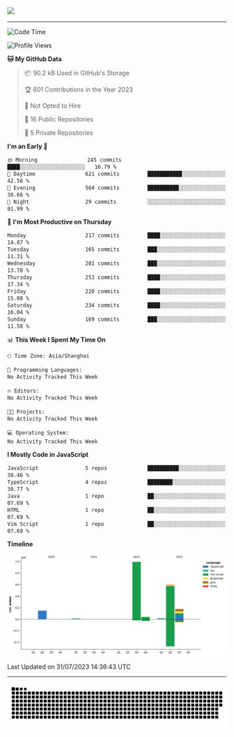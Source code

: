 <picture>
  <source
    srcset="https://github-readme-stats.vercel.app/api?username=kevinxft&show_icons=true&theme=dark"
    media="(prefers-color-scheme: dark)"
  />
  <source
    srcset="https://github-readme-stats.vercel.app/api?username=kevinxft&show_icons=true"
    media="(prefers-color-scheme: light), (prefers-color-scheme: no-preference)"
  />
  <img src="https://github-readme-stats.vercel.app/api?username=kevinxft&show_icons=true" />
</picture>

---

<!--START_SECTION:waka-->
![Code Time](http://img.shields.io/badge/Code%20Time-1%2C123%20hrs%201%20min-blue)

![Profile Views](http://img.shields.io/badge/Profile%20Views-30-blue)

**🐱 My GitHub Data** 

> 📦 90.2 kB Used in GitHub's Storage 
 > 
> 🏆 601 Contributions in the Year 2023
 > 
> 🚫 Not Opted to Hire
 > 
> 📜 16 Public Repositories 
 > 
> 🔑 5 Private Repositories 
 > 
**I'm an Early 🐤** 

```text
🌞 Morning                245 commits         ████░░░░░░░░░░░░░░░░░░░░░   16.79 % 
🌆 Daytime                621 commits         ███████████░░░░░░░░░░░░░░   42.56 % 
🌃 Evening                564 commits         ██████████░░░░░░░░░░░░░░░   38.66 % 
🌙 Night                  29 commits          ░░░░░░░░░░░░░░░░░░░░░░░░░   01.99 % 
```
📅 **I'm Most Productive on Thursday** 

```text
Monday                   217 commits         ████░░░░░░░░░░░░░░░░░░░░░   14.87 % 
Tuesday                  165 commits         ███░░░░░░░░░░░░░░░░░░░░░░   11.31 % 
Wednesday                201 commits         ███░░░░░░░░░░░░░░░░░░░░░░   13.78 % 
Thursday                 253 commits         ████░░░░░░░░░░░░░░░░░░░░░   17.34 % 
Friday                   220 commits         ████░░░░░░░░░░░░░░░░░░░░░   15.08 % 
Saturday                 234 commits         ████░░░░░░░░░░░░░░░░░░░░░   16.04 % 
Sunday                   169 commits         ███░░░░░░░░░░░░░░░░░░░░░░   11.58 % 
```


📊 **This Week I Spent My Time On** 

```text
🕑︎ Time Zone: Asia/Shanghai

💬 Programming Languages: 
No Activity Tracked This Week

🔥 Editors: 
No Activity Tracked This Week

🐱‍💻 Projects: 
No Activity Tracked This Week

💻 Operating System: 
No Activity Tracked This Week
```

**I Mostly Code in JavaScript** 

```text
JavaScript               5 repos             ██████████░░░░░░░░░░░░░░░   38.46 % 
TypeScript               4 repos             ████████░░░░░░░░░░░░░░░░░   30.77 % 
Java                     1 repo              ██░░░░░░░░░░░░░░░░░░░░░░░   07.69 % 
HTML                     1 repo              ██░░░░░░░░░░░░░░░░░░░░░░░   07.69 % 
Vim Script               1 repo              ██░░░░░░░░░░░░░░░░░░░░░░░   07.69 % 
```



**Timeline**

![Lines of Code chart](https://raw.githubusercontent.com/kevinxft/kevinxft/main/assets/bar_graph.png)


 Last Updated on 31/07/2023 14:36:43 UTC
<!--END_SECTION:waka-->

---

<picture>
  <source media="(prefers-color-scheme: dark)" srcset="https://raw.githubusercontent.com/lxfriday/lxfriday/output/github-contribution-grid-snake-dark.svg">
  <source media="(prefers-color-scheme: light)" srcset="https://raw.githubusercontent.com/lxfriday/lxfriday/output/github-contribution-grid-snake.svg">
  <img alt="github contribution grid snake animation" src="https://raw.githubusercontent.com/lxfriday/lxfriday/output/github-contribution-grid-snake.svg">
</picture>
